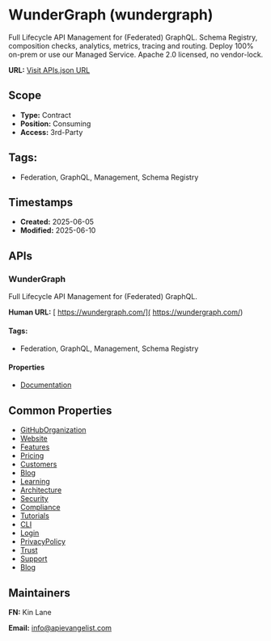 # WunderGraph (wundergraph)
Full Lifecycle API Management for (Federated) GraphQL. Schema Registry, composition checks, analytics, metrics, tracing and routing. Deploy 100% on-prem or use our Managed Service. Apache 2.0 licensed, no vendor-lock.

**URL:** [Visit APIs.json URL](https://raw.githubusercontent.com/api-evangelist/wundergraph/refs/heads/main/apis.yml)

## Scope

- **Type:** Contract 
- **Position:** Consuming 
- **Access:** 3rd-Party 

## Tags:

 - Federation, GraphQL, Management, Schema Registry

## Timestamps

- **Created:** 2025-06-05 
- **Modified:** 2025-06-10 

## APIs

### WunderGraph
Full Lifecycle API Management for (Federated) GraphQL. 

**Human URL:** [ https://wundergraph.com/]( https://wundergraph.com/)


#### Tags:

 - Federation, GraphQL, Management, Schema Registry

#### Properties

- [Documentation]( https://wundergraph.com/)

## Common Properties

- [GitHubOrganization](https://github.com/wundergraph)
- [Website](https://wundergraph.com/)
- [Features](https://wundergraph.com/cosmo/features)
- [Pricing](https://wundergraph.com/pricing)
- [Customers](https://wundergraph.com/customers)
- [Blog](https://wundergraph.com/blog)
- [Learning](https://wundergraph.com/learn)
- [Architecture](https://cosmo-docs.wundergraph.com/architecture)
- [Security](https://cosmo-docs.wundergraph.com/security-and-compliance)
- [Compliance](https://cosmo-docs.wundergraph.com/security-and-compliance)
- [Tutorials](https://cosmo-docs.wundergraph.com/tutorial)
- [CLI](https://cosmo-docs.wundergraph.com/cli/intro)
- [Login](https://cosmo.wundergraph.com/login)
- [PrivacyPolicy](https://wundergraph.com/privacy-policy)
- [Trust](https://trust.wundergraph.com/)
- [Support](https://wundergraph.com/contact/sales)
- [Blog](https://wundergraph.com/blog)

## Maintainers

**FN:** Kin Lane

**Email:** info@apievangelist.com

